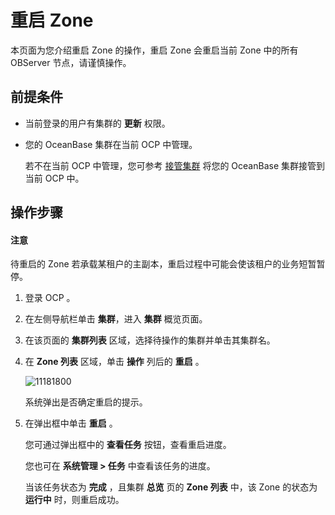 重启 Zone
============================

本页面为您介绍重启 Zone 的操作，重启 Zone 会重启当前 Zone 中的所有 OBServer 节点，请谨慎操作。

前提条件
-------------------------

* 当前登录的用户有集群的 **更新** 权限。

* 您的 OceanBase 集群在当前 OCP 中管理。

  若不在当前 OCP 中管理，您可参考 [接管集群](../1.take-over-a-cluster.md) 将您的 OceanBase 集群接管到当前 OCP 中。
  
操作步骤
-------------------------

  <main id="notice" type='notice'>
    <h4>注意</h4>
    <p>待重启的 Zone 若承载某租户的主副本，重启过程中可能会使该租户的业务短暂暂停。</p>
  </main>

1. 登录 OCP 。

2. 在左侧导航栏单击 **集群**，进入 **集群** 概览页面。

3. 在该页面的 **集群列表** 区域，选择待操作的集群并单击其集群名。

4. 在 **Zone 列表** 区域，单击 **操作** 列后的 **重启** 。

   ![11181800](https://help-static-aliyun-doc.aliyuncs.com/assets/img/zh-CN/4696467361/p355146.png)

   系统弹出是否确定重启的提示。

5. 在弹出框中单击 **重启** 。

   您可通过弹出框中的 **查看任务** 按钮，查看重启进度。

   您也可在 **系统管理 \> 任务** 中查看该任务的进度。

   当该任务状态为 **完成** ，且集群 **总览** 页的 **Zone 列表** 中，该 Zone 的状态为 **运行中** 时，则重启成功。
